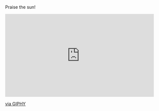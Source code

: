 Praise the sun!
<iframe src="https://giphy.com/embed/AQRapWCgC7dThyVEYb" width="480" height="270" frameBorder="0" class="giphy-embed" allowFullScreen></iframe><p><a href="https://giphy.com/gifs/bandainamco-dark-souls-dsr-remastered-AQRapWCgC7dThyVEYb">via GIPHY</a></p>
